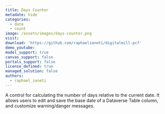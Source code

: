 ```yaml
---
title: Days Counter
metadate: hide
categories:
  - date
  - count
image: /assets/images/days-counter.png
visit: 
download: 'https://github.com/raphaelzaneti/digitalmill-pcf'
demo_youtube:
model_support: true
canvas_support: false
portals_support: false
license_defined: true
managed_solution: false
authors:
  - raphael_zaneti
---
```

A control for calculating the number of days relative to the current date. It allows users to edit and save the base date of a Dataverse Table column, and customize warning/danger messages.
